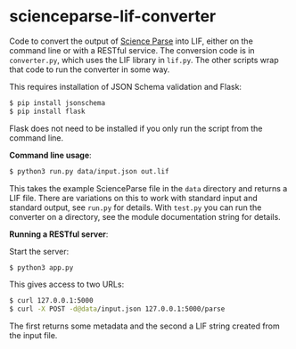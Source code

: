 # scienceparse-lif-converter

Code to convert the output of [Science Parse](https://github.com/allenai/science-parse) into LIF, either on the command line or with a RESTful service. The conversion code is in `converter.py`, which uses the LIF library in `lif.py`. The other scripts wrap that code to run the converter in some way.

This requires installation of JSON Schema validation and Flask:

```bash
$ pip install jsonschema
$ pip install flask
```

Flask does not need to be installed if you only run the script from the command line.

**Command line usage**:

```bash
$ python3 run.py data/input.json out.lif
```

This takes the example ScienceParse file in the `data` directory and returns a LIF file. There are variations on this to work with standard input and standard output, see `run.py` for details. With `test.py` you can run the converter on a directory, see the module documentation string for details.

**Running a RESTful server**:

Start the server:

```bash
$ python3 app.py
```

This gives access to two URLs:

```bash
$ curl 127.0.0.1:5000
$ curl -X POST -d@data/input.json 127.0.0.1:5000/parse
```
The first returns some metadata and the second a LIF string created from the input file.

